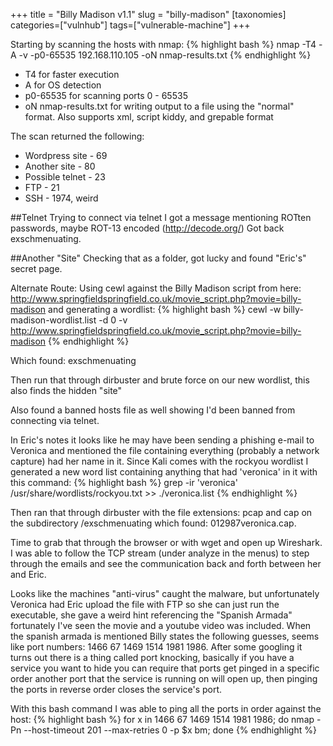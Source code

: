 +++
title = "Billy Madison v1.1"
slug = "billy-madison"
[taxonomies]
categories=["vulnhub"]
tags=["vulnerable-machine"]
+++

Starting by scanning the hosts with nmap:
{% highlight bash %}
nmap -T4 -A -v -p0-65535 192.168.110.105 -oN nmap-results.txt
{% endhighlight %}
-   T4 for faster execution
-   A for OS detection
-   p0-65535 for scanning ports 0 - 65535
-   oN nmap-results.txt for writing output to a file using the "normal" format.  Also supports xml, script kiddy, and grepable format

The scan returned the following:
-   Wordpress site - 69
-   Another site - 80
-   Possible telnet - 23
-   FTP - 21
-   SSH - 1974, weird

##Telnet
Trying to connect via telnet I got a message mentioning ROTten passwords, maybe ROT-13 encoded (http://decode.org/) Got back exschmenuating.

##Another "Site"
Checking that as a folder, got lucky and found "Eric's" secret page.

Alternate Route:
Using cewl against the Billy Madison script from here: http://www.springfieldspringfield.co.uk/movie_script.php?movie=billy-madison and generating a wordlist:
{% highlight bash %}
cewl -w billy-madison-wordlist.list -d 0 -v http://www.springfieldspringfield.co.uk/movie_script.php?movie=billy-madison
{% endhighlight %}

Which found: exschmenuating

Then run that through dirbuster and brute force on our new wordlist, this also finds the hidden "site"

Also found a banned hosts file as well showing I'd been banned from connecting via telnet.

In Eric's notes it looks like he may have been sending a phishing e-mail to Veronica and mentioned the file containing everything (probably a network capture) had her name in it.  Since Kali comes with the rockyou wordlist I generated a new word list containing anything that had 'veronica' in it with this command:
{% highlight bash %}
grep -ir 'veronica' /usr/share/wordlists/rockyou.txt >> ./veronica.list
{% endhighlight %}

Then ran that through dirbuster with the file extensions: pcap and cap on the subdirectory /exschmenuating which found: 012987veronica.cap.

Time to grab that through the browser or with wget and open up Wireshark.  I was able to follow the TCP stream (under analyze in the menus) to step through the emails and see the communication back and forth between her and Eric.

Looks like the machines "anti-virus" caught the malware, but unfortunately Veronica had Eric upload the file with FTP so she can just run the executable, she gave a weird hint referencing the "Spanish Armada" fortunately I've seen the movie and a youtube video was included.  When the spanish armada is mentioned Billy states the following guesses, seems like port numbers: 1466 67 1469 1514 1981 1986.  After some googling it turns out there is a thing called port knocking, basically if you have a service you want to hide you can require that ports get pinged in a specific order another port that the service is running on will open up, then pinging the ports in reverse order closes the service's port.

With this bash command I was able to ping all the ports in order against the host:
{% highlight bash %}
for x in 1466 67 1469 1514 1981 1986; do nmap -Pn --host-timeout 201 --max-retries 0 -p $x bm; done
{% endhighlight %}
